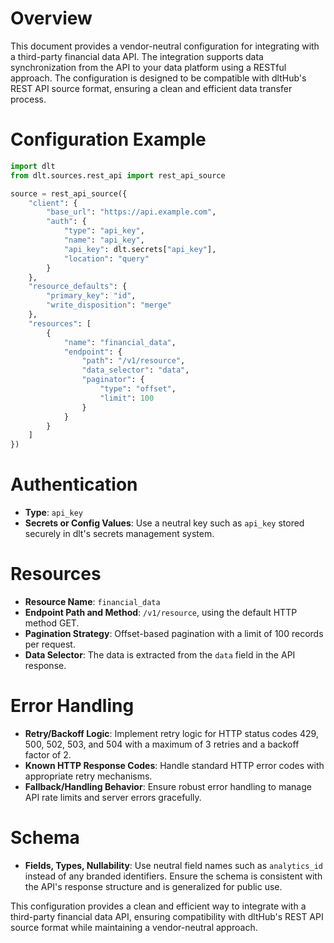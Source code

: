 # Overview

This document provides a vendor-neutral configuration for integrating with a third-party financial data API. The integration supports data synchronization from the API to your data platform using a RESTful approach. The configuration is designed to be compatible with dltHub's REST API source format, ensuring a clean and efficient data transfer process.

# Configuration Example

```python
import dlt
from dlt.sources.rest_api import rest_api_source

source = rest_api_source({
    "client": {
        "base_url": "https://api.example.com",
        "auth": {
            "type": "api_key",
            "name": "api_key",
            "api_key": dlt.secrets["api_key"],
            "location": "query"
        }
    },
    "resource_defaults": {
        "primary_key": "id",
        "write_disposition": "merge"
    },
    "resources": [
        {
            "name": "financial_data",
            "endpoint": {
                "path": "/v1/resource",
                "data_selector": "data",
                "paginator": {
                    "type": "offset",
                    "limit": 100
                }
            }
        }
    ]
})
```

# Authentication

- **Type**: `api_key`
- **Secrets or Config Values**: Use a neutral key such as `api_key` stored securely in dlt's secrets management system.

# Resources

- **Resource Name**: `financial_data`
- **Endpoint Path and Method**: `/v1/resource`, using the default HTTP method GET.
- **Pagination Strategy**: Offset-based pagination with a limit of 100 records per request.
- **Data Selector**: The data is extracted from the `data` field in the API response.

# Error Handling

- **Retry/Backoff Logic**: Implement retry logic for HTTP status codes 429, 500, 502, 503, and 504 with a maximum of 3 retries and a backoff factor of 2.
- **Known HTTP Response Codes**: Handle standard HTTP error codes with appropriate retry mechanisms.
- **Fallback/Handling Behavior**: Ensure robust error handling to manage API rate limits and server errors gracefully.

# Schema

- **Fields, Types, Nullability**: Use neutral field names such as `analytics_id` instead of any branded identifiers. Ensure the schema is consistent with the API's response structure and is generalized for public use.

This configuration provides a clean and efficient way to integrate with a third-party financial data API, ensuring compatibility with dltHub's REST API source format while maintaining a vendor-neutral approach.